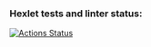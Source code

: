 ### Hexlet tests and linter status:
[![Actions Status](https://github.com/no-twoo/qa-engineer-project-84/actions/workflows/hexlet-check.yml/badge.svg)](https://github.com/no-twoo/qa-engineer-project-84/actions)